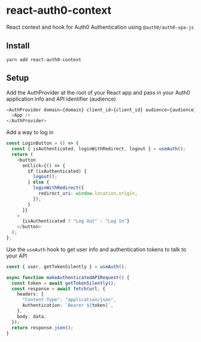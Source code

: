 # react-auth0-context

React context and hook for Auth0 Authentication using `@auth0/auth0-spa-js`

## Install

```
yarn add react-auth0-context
```

## Setup

Add the AuthProvider at the root of your React app and pass in your Auth0 application info and API identifier (audience)

```typescript
<AuthProvider domain={domain} client_id={client_id} audience={audience}>
  <App />
</AuthProvider>
```

Add a way to log in

```typescript
const LoginButton = () => {
  const { isAuthenticated, loginWithRedirect, logout } = useAuth();
  return (
    <button
      onClick={() => {
        if (isAuthenticated) {
          logout();
        } else {
          loginWithRedirect({
            redirect_uri: window.location.origin,
          });
        }
      }}
    >
      {isAuthenticated ? "Log Out" : "Log In"}
    </button>
  );
};
```

Use the `useAuth` hook to get user info and authentication tokens to talk to your API

```typescript
const { user, getTokenSilently } = useAuth();

async function makeAuthenticatedAPIRequest() {
  const token = await getTokenSilently();
  const response = await fetch(url, {
    headers: {
      "Content-Type": "application/json",
      Authentication: `Bearer ${token}`,
    },
    body: data,
  });
  return response.json();
}
```
